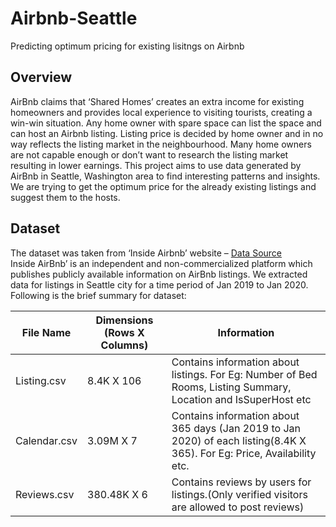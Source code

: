 # Airbnb-Seattle
Predicting optimum pricing for existing lisitngs on Airbnb

## Overview
AirBnb claims that ‘Shared Homes’ creates an extra income for existing homeowners and provides local experience to visiting tourists, creating a win-win situation. Any home owner with spare space can list the space and can host an Airbnb listing. Listing price is decided by home owner and in no way reflects the listing market in the neighbourhood. Many home owners are not capable enough or don’t want to research the listing market resulting in lower earnings. This project aims to use data generated by AirBnb in Seattle, Washington area to find interesting patterns and insights. We are trying to get the optimum price for the already existing listings and suggest them to the hosts.

## Dataset
The dataset was taken from ‘Inside Airbnb’ website – [Data Source](http://insideairbnb.com/get-the-data.html) </br>
Inside AirBnb’ is an independent and non-commercialized platform which publishes publicly available information on AirBnb listings. We extracted data for listings in Seattle city for a time period of Jan 2019 to Jan 2020. </br>
Following is the brief summary for dataset: </br>

File Name     | Dimensions (Rows X Columns) | Information 
------------- | --------------------------- | ----------
Listing.csv   | 8.4K X 106                  | Contains information about listings. For Eg: Number of Bed Rooms, Listing Summary, Location                                                 and  IsSuperHost etc
Calendar.csv  | 3.09M X 7                   | Contains information about 365 days (Jan 2019 to Jan 2020) of each listing(8.4K X 365). For                                                 Eg: Price, Availability etc.
Reviews.csv   | 380.48K X 6                 | Contains reviews by users for listings.(Only verified visitors are allowed to post  reviews)


